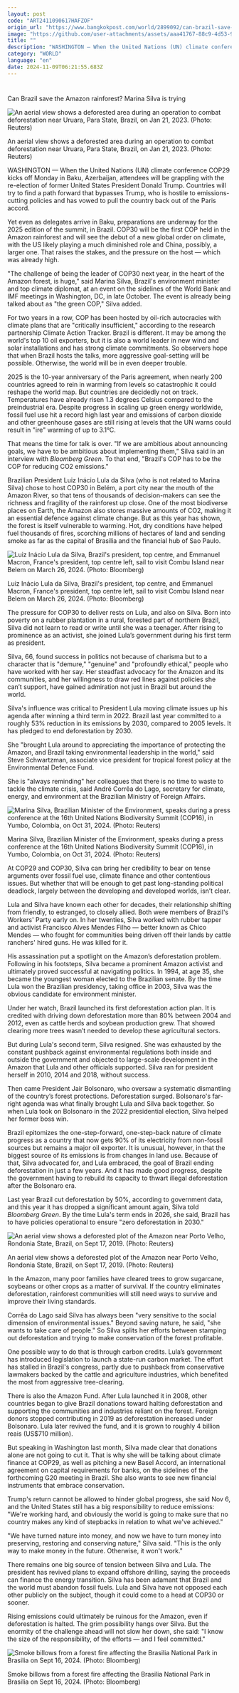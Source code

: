 ```yaml
---
layout: post
code: "ART2411090617HAFZOF"
origin_url: "https://www.bangkokpost.com/world/2899092/can-brazil-save-the-amazon-rainforest-marina-silva-is-trying"
image: "https://github.com/user-attachments/assets/aaa41767-88c9-4d53-918d-4c4456b7227b"
title: ""
description: "WASHINGTON — When the United Nations (UN) climate conference COP29 kicks off Monday in Baku, Azerbaijan, attendees will be grappling with the re-election of former United States President Donald Trump. Countries will try to find a path forward that bypasses Trump, who is hostile to emissions-cutting policies and has vowed to pull the country back out of the Paris accord."
category: "WORLD"
language: "en"
date: 2024-11-09T06:21:55.683Z
---
```


# 

Can Brazil save the Amazon rainforest? Marina Silva is trying

![An aerial view shows a deforested area during an operation to combat deforestation near Uruara, Para State, Brazil, on Jan 21, 2023. (Photo: Reuters)](https://static.bangkokpost.com/media/content/20241109/c1_2899092.jpg)

An aerial view shows a deforested area during an operation to combat deforestation near Uruara, Para State, Brazil, on Jan 21, 2023. (Photo: Reuters)

WASHINGTON — When the United Nations (UN) climate conference COP29 kicks off Monday in Baku, Azerbaijan, attendees will be grappling with the re-election of former United States President Donald Trump. Countries will try to find a path forward that bypasses Trump, who is hostile to emissions-cutting policies and has vowed to pull the country back out of the Paris accord.

Yet even as delegates arrive in Baku, preparations are underway for the 2025 edition of the summit, in Brazil. COP30 will be the first COP held in the Amazon rainforest and will see the debut of a new global order on climate, with the US likely playing a much diminished role and China, possibly, a larger one. That raises the stakes, and the pressure on the host — which was already high.

"The challenge of being the leader of COP30 next year, in the heart of the Amazon forest, is huge," said Marina Silva, Brazil's environment minister and top climate diplomat, at an event on the sidelines of the World Bank and IMF meetings in Washington, DC, in late October. The event is already being talked about as "the green COP," Silva added.

For two years in a row, COP has been hosted by oil-rich autocracies with climate plans that are "critically insufficient," according to the research partnership Climate Action Tracker. Brazil is different. It may be among the world's top 10 oil exporters, but it is also a world leader in new wind and solar installations and has strong climate commitments. So observers hope that when Brazil hosts the talks, more aggressive goal-setting will be possible. Otherwise, the world will be in even deeper trouble.

2025 is the 10-year anniversary of the Paris agreement, when nearly 200 countries agreed to rein in warming from levels so catastrophic it could reshape the world map. But countries are decidedly not on track. Temperatures have already risen 1.3 degrees Celsius compared to the preindustrial era. Despite progress in scaling up green energy worldwide, fossil fuel use hit a record high last year and emissions of carbon dioxide and other greenhouse gases are still rising at levels that the UN warns could result in "ire" warming of up to 3.1°C. 

That means the time for talk is over. "If we are ambitious about announcing goals, we have to be ambitious about implementing them,” Silva said in an interview with _Bloomberg Green_. To that end, "Brazil's COP has to be the COP for reducing CO2 emissions."

Brazilian President Luiz Inácio Lula da Silva (who is not related to Marina Silva) chose to host COP30 in Belém, a port city near the mouth of the Amazon River, so that tens of thousands of decision-makers can see the richness and fragility of the rainforest up close. One of the most biodiverse places on Earth, the Amazon also stores massive amounts of CO2, making it an essential defence against climate change. But as this year has shown, the forest is itself vulnerable to warming. Hot, dry conditions have helped fuel thousands of fires, scorching millions of hectares of land and sending smoke as far as the capital of Brasilia and the financial hub of Sao Paulo.

![Luiz Inácio Lula da Silva, Brazil's president, top centre, and Emmanuel Macron, France's president, top centre left, sail to visit Combu Island near Belem on March 26, 2024. (Photo: Bloomberg)](https://github.com/user-attachments/assets/1326eb87-6e4c-46eb-abb3-fdeba4d9f3b5)

Luiz Inácio Lula da Silva, Brazil's president, top centre, and Emmanuel Macron, France's president, top centre left, sail to visit Combu Island near Belem on March 26, 2024. (Photo: Bloomberg)

The pressure for COP30 to deliver rests on Lula, and also on Silva. Born into poverty on a rubber plantation in a rural, forested part of northern Brazil, Silva did not learn to read or write until she was a teenager. After rising to prominence as an activist, she joined Lula’s government during his first term as president.

Silva, 66, found success in politics not because of charisma but to a character that is "demure," "genuine" and "profoundly ethical," people who have worked with her say. Her steadfast advocacy for the Amazon and its communities, and her willingness to draw red lines against policies she can’t support, have gained admiration not just in Brazil but around the world. 

Silva's influence was critical to President Lula moving climate issues up his agenda after winning a third term in 2022. Brazil last year committed to a roughly 53% reduction in its emissions by 2030, compared to 2005 levels. It has pledged to end deforestation by 2030.

She "brought Lula around to appreciating the importance of protecting the Amazon, and Brazil taking environmental leadership in the world," said Steve Schwartzman, associate vice president for tropical forest policy at the Environmental Defence Fund.

She is "always reminding" her colleagues that there is no time to waste to tackle the climate crisis, said André Corrêa do Lago, secretary for climate, energy, and environment at the Brazilian Ministry of Foreign Affairs.

![Marina Silva, Brazilian Minister of the Environment, speaks during a press conference at the 16th United Nations Biodiversity Summit (COP16), in Yumbo, Colombia, on Oct 31, 2024. (Photo: Reuters)](https://github.com/user-attachments/assets/f9f31fad-76a4-4b47-b57a-6f84bc369bf6)

Marina Silva, Brazilian Minister of the Environment, speaks during a press conference at the 16th United Nations Biodiversity Summit (COP16), in Yumbo, Colombia, on Oct 31, 2024. (Photo: Reuters)

At COP29 and COP30, Silva can bring her credibility to bear on tense arguments over fossil fuel use, climate finance and other contentious issues. But whether that will be enough to get past long-standing political deadlock, largely between the developing and developed worlds, isn’t clear.

Lula and Silva have known each other for decades, their relationship shifting from friendly, to estranged, to closely allied. Both were members of Brazil's Workers' Party early on. In her twenties, Silva worked with rubber tapper and activist Francisco Alves Mendes Filho — better known as Chico Mendes — who fought for communities being driven off their lands by cattle ranchers' hired guns. He was killed for it.

His assassination put a spotlight on the Amazon’s deforestation problem. Following in his footsteps, Silva became a prominent Amazon activist and ultimately proved successful at navigating politics. In 1994, at age 35, she became the youngest woman elected to the Brazilian senate. By the time Lula won the Brazilian presidency, taking office in 2003, Silva was the obvious candidate for environment minister.

Under her watch, Brazil launched its first deforestation action plan. It is credited with driving down deforestation more than 80% between 2004 and 2012, even as cattle herds and soybean production grew. That showed clearing more trees wasn’t needed to develop these agricultural sectors. 

But during Lula's second term, Silva resigned. She was exhausted by the constant pushback against environmental regulations both inside and outside the government and objected to large-scale development in the Amazon that Lula and other officials supported. Silva ran for president herself in 2010, 2014 and 2018, without success.

Then came President Jair Bolsonaro, who oversaw a systematic dismantling of the country’s forest protections. Deforestation surged. Bolsonaro's far-right agenda was what finally brought Lula and Silva back together. So when Lula took on Bolsonaro in the 2022 presidential election, Silva helped her former boss win.

Brazil epitomizes the one-step-forward, one-step-back nature of climate progress as a country that now gets 90% of its electricity from non-fossil sources but remains a major oil exporter. It is unusual, however, in that the biggest source of its emissions is from changes in land use. Because of that, Silva advocated for, and Lula embraced, the goal of Brazil ending deforestation in just a few years. And it has made good progress, despite the government having to rebuild its capacity to thwart illegal deforestation after the Bolsonaro era.

Last year Brazil cut deforestation by 50%, according to government data, and this year it has dropped a significant amount again, Silva told _Bloomberg Green_. By the time Lula's term ends in 2026, she said, Brazil has to have policies operational to ensure "zero deforestation in 2030."

![An aerial view shows a deforested plot of the Amazon near Porto Velho, Rondonia State, Brazil, on Sept 17, 2019. (Photo: Reuters)](https://github.com/user-attachments/assets/dcc7c527-f017-46b9-b995-3b7bfc7e2f83)

An aerial view shows a deforested plot of the Amazon near Porto Velho, Rondonia State, Brazil, on Sept 17, 2019. (Photo: Reuters)

In the Amazon, many poor families have cleared trees to grow sugarcane, soybeans or other crops as a matter of survival. If the country eliminates deforestation, rainforest communities will still need ways to survive and improve their living standards.

Corrêa do Lago said Silva has always been "very sensitive to the social dimension of environmental issues." Beyond saving nature, he said, "she wants to take care of people." So Silva splits her efforts between stamping out deforestation and trying to make conservation of the forest profitable.

One possible way to do that is through carbon credits. Lula’s government has introduced legislation to launch a state-run carbon market. The effort has stalled in Brazil's congress, partly due to pushback from conservative lawmakers backed by the cattle and agriculture industries, which benefited the most from aggressive tree-clearing.

There is also the Amazon Fund. After Lula launched it in 2008, other countries began to give Brazil donations toward halting deforestation and supporting the communities and industries reliant on the forest. Foreign donors stopped contributing in 2019 as deforestation increased under Bolsonaro. Lula later revived the fund, and it is grown to roughly 4 billion reais (US$710 million).

But speaking in Washington last month, Silva made clear that donations alone are not going to cut it. That is why she will be talking about climate finance at COP29, as well as pitching a new Basel Accord, an international agreement on capital requirements for banks, on the sidelines of the forthcoming G20 meeting in Brazil. She also wants to see new financial instruments that embrace conservation.

Trump's return cannot be allowed to hinder global progress, she said Nov 6, and the United States still has a big responsibility to reduce emissions: "We're working hard, and obviously the world is going to make sure that no country makes any kind of stepbacks in relation to what we've achieved."

"We have turned nature into money, and now we have to turn money into preserving, restoring and conserving nature," Silva said. "This is the only way to make money in the future. Otherwise, it won't work."

There remains one big source of tension between Silva and Lula. The president has revived plans to expand offshore drilling, saying the proceeds can finance the energy transition. Silva has been adamant that Brazil and the world must abandon fossil fuels. Lula and Silva have not opposed each other publicly on the subject, though it could come to a head at COP30 or sooner.

Rising emissions could ultimately be ruinous for the Amazon, even if deforestation is halted. The grim possibility hangs over Silva. But the enormity of the challenge ahead will not slow her down, she said: "I know the size of the responsibility, of the efforts — and I feel committed."

![Smoke billows from a forest fire affecting the Brasilia National Park in Brasilia on Sept 16, 2024. (Photo: Bloomberg)](https://github.com/user-attachments/assets/b8d25905-b119-458c-b11c-881b09415cf7)

Smoke billows from a forest fire affecting the Brasilia National Park in Brasilia on Sept 16, 2024. (Photo: Bloomberg)